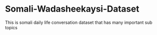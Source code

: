 # Somali-Wadasheekaysi-Dataset
This is somali daily life conversation dataset that has many important sub topics
